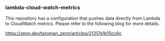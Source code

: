 ### lambda-cloud-watch-metrics

This repository has a configuration that pushes data directly from Lambda to CloudWatch metrics. Please refer to the following blog for more details.

https://zenn.dev/taroman_zenn/articles/21317e1b15cc6c
